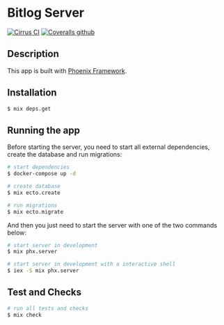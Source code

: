 # Bitlog Server

[![Cirrus CI](https://img.shields.io/cirrus/github/moonad/Bitlog?style=for-the-badge)](https://cirrus-ci.com/github/moonad/Bitlog)
[![Coveralls github](https://img.shields.io/coveralls/github/moonad/Bitlog?style=for-the-badge)](https://coveralls.io/github/moonad/Bitlog)

## Description

This app is built with [Phoenix Framework](https://www.phoenixframework.org).

## Installation

```bash
$ mix deps.get
```

## Running the app

Before starting the server, you need to start all external dependencies, create the database and run migrations:

```bash
# start dependencies
$ docker-compose up -d

# create database
$ mix ecto.create

# run migrations
$ mix ecto.migrate
```

And then you just need to start the server with one of the two commands below:

```bash
# start server in development
$ mix phx.server

# start server in development with a interactive shell
$ iex -S mix phx.server
```

## Test and Checks

```bash
# run all tests and checks
$ mix check
```